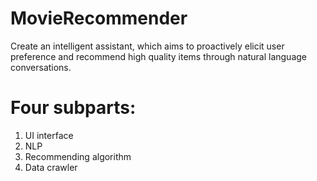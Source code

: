 # MovieRecommender

Create an intelligent assistant, which aims to proactively elicit user preference
and recommend high quality items through natural language conversations. 

# Four subparts:

1. UI interface
2. NLP
3. Recommending algorithm
4. Data crawler
